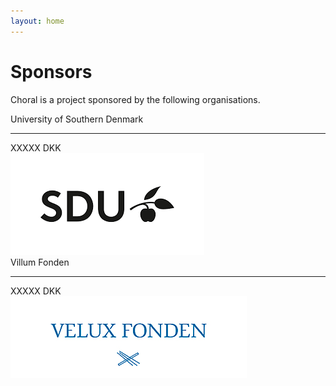 ```yaml
---
layout: home
---
```


# Sponsors

Choral is a project sponsored by the following organisations.

<div class="row">
<div class="col-5 text-center">
   University of Southern Denmark
   <hr>
   XXXXX DKK
</div>
<div class="col-7 text-center">
   <img class="img-fluid" src="/img/sdu.png" alt="">
</div>
<div class="col-5 text-center">
   Villum Fonden
   <hr>
   XXXXX DKK
</div>
<div class="col-7 text-center">
   <img class="img-fuild" src="/img/villum.png" alt="">
</div>
</div>